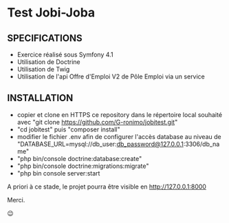 # Test Jobi-Joba

## SPECIFICATIONS
- Exercice réalisé sous Symfony 4.1
- Utilisation de Doctrine
- Utilisation de Twig
- Utilisation de l'api Offre d'Emploi V2 de Pôle Emploi via un service

## INSTALLATION
- copier et clone en HTTPS ce repository dans le répertoire local souhaité avec "git clone https://github.com/G-ronimo/jobitest.git"
- "cd jobitest" puis "composer install"
- modifier le fichier .env afin de configurer l'accès database au niveau de "DATABASE_URL=mysql://db_user:db_password@127.0.0.1:3306/db_name"
- "php bin/console doctrine:database:create"
- "php bin/console doctrine:migrations:migrate"
- "php bin console server:start
 
 A priori à ce stade, le projet pourra être visible en http://127.0.0.1:8000
 

Merci.

:wink:

